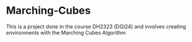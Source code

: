 # Marching-Cubes
This is a project done in the course DH2323 (DGI24) and involves creating environments with the Marching Cubes Algorithm
